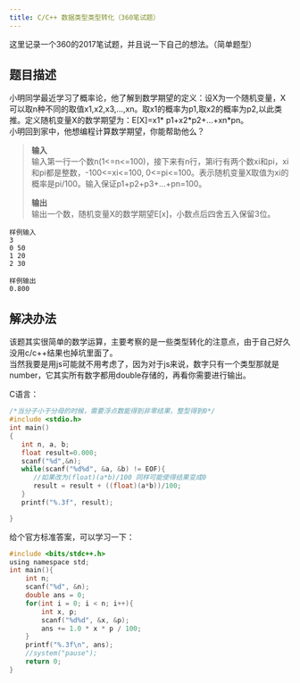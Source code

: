 ```yaml
---
title: C/C++ 数据类型类型转化（360笔试题）
---
```


这里记录一个360的2017笔试题，并且说一下自己的想法。（简单题型）

<!--more-->

## 题目描述									
小明同学最近学习了概率论，他了解到数学期望的定义：设X为一个随机变量，X可以取n种不同的取值x1,x2,x3,…,xn。取x1的概率为p1,取x2的概率为p2,以此类推。定义随机变量X的数学期望为：E[X]=x1* p1+x2\*p2+…+xn*pn。  
小明回到家中，他想编程计算数学期望，你能帮助他么？


>**输入**    
>输入第一行一个数n(1<=n<=100)，接下来有n行，第i行有两个数xi和pi，xi和pi都是整数，-100<=xi<=100, 0<=pi<=100。表示随机变量X取值为xi的概率是pi/100。输入保证p1+p2+p3+…+pn=100。  
> 
> **输出**  
> 输出一个数，随机变量X的数学期望E[x]，小数点后四舍五入保留3位。

    样例输入
    3
    0 50
    1 20
    2 30
    
    样例输出
    0.800

## 解决办法

该题其实很简单的数学运算，主要考察的是一些类型转化的注意点，由于自己好久没用c/c++结果也掉坑里面了。  
当然我要是用js可能就不用考虑了，因为对于js来说，数字只有一个类型那就是number，它其实所有数字都用double存储的，再看你需要进行输出。

C语言：


```C
/*当分子小于分母的时候，需要浮点数能得到非零结果，整型得到0*/
#include <stdio.h>
int main()
{
   int n, a, b;
   float result=0.000;
   scanf("%d",&n);
   while(scanf("%d%d", &a, &b) != EOF){
      //如果改为(float)(a*b)/100 同样可能使得结果变成0
      result = result + ((float)(a*b))/100;             
   }
   printf("%.3f", result);

}
```

给个官方标准答案，可以学习一下：

```C
#include <bits/stdc++.h>
using namespace std;
int main(){
	int n;
	scanf("%d", &n);
	double ans = 0;
	for(int i = 0; i < n; i++){
		int x, p;
		scanf("%d%d", &x, &p);
		ans += 1.0 * x * p / 100;
	}
	printf("%.3f\n", ans);
	//system("pause");
	return 0;
}
```